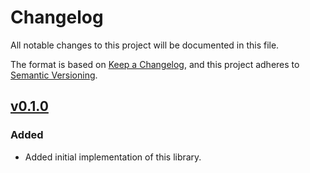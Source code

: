 # Changelog

All notable changes to this project will be documented in this file.

The format is based on [Keep a Changelog](https://keepachangelog.com/en/1.1.0/),
and this project adheres to [Semantic Versioning](https://semver.org/spec/v2.0.0.html).

## [v0.1.0]

### Added

- Added initial implementation of this library.

[v0.1.0]: https://github.com/HealthEngineAU/coerce/releases/tag/v0.1.0
